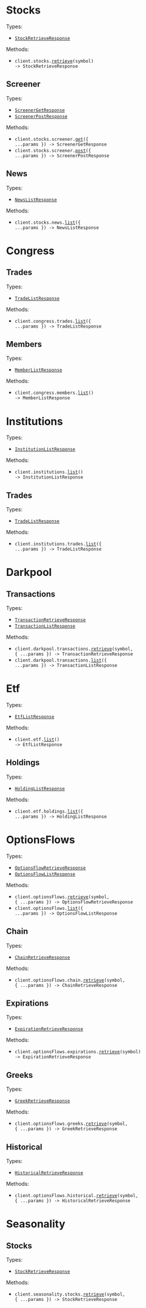 # Stocks

Types:

- <code><a href="./src/resources/stocks/stocks.ts">StockRetrieveResponse</a></code>

Methods:

- <code title="get /stocks/price/{symbol}">client.stocks.<a href="./src/resources/stocks/stocks.ts">retrieve</a>(symbol) -> StockRetrieveResponse</code>

## Screener

Types:

- <code><a href="./src/resources/stocks/screener.ts">ScreenerGetResponse</a></code>
- <code><a href="./src/resources/stocks/screener.ts">ScreenerPostResponse</a></code>

Methods:

- <code title="get /stocks/screener">client.stocks.screener.<a href="./src/resources/stocks/screener.ts">get</a>({ ...params }) -> ScreenerGetResponse</code>
- <code title="post /stocks/screener">client.stocks.screener.<a href="./src/resources/stocks/screener.ts">post</a>({ ...params }) -> ScreenerPostResponse</code>

## News

Types:

- <code><a href="./src/resources/stocks/news.ts">NewsListResponse</a></code>

Methods:

- <code title="get /news">client.stocks.news.<a href="./src/resources/stocks/news.ts">list</a>({ ...params }) -> NewsListResponse</code>

# Congress

## Trades

Types:

- <code><a href="./src/resources/congress/trades.ts">TradeListResponse</a></code>

Methods:

- <code title="get /congress/trades">client.congress.trades.<a href="./src/resources/congress/trades.ts">list</a>({ ...params }) -> TradeListResponse</code>

## Members

Types:

- <code><a href="./src/resources/congress/members.ts">MemberListResponse</a></code>

Methods:

- <code title="get /congress/members">client.congress.members.<a href="./src/resources/congress/members.ts">list</a>() -> MemberListResponse</code>

# Institutions

Types:

- <code><a href="./src/resources/institutions/institutions.ts">InstitutionListResponse</a></code>

Methods:

- <code title="get /institutions/list">client.institutions.<a href="./src/resources/institutions/institutions.ts">list</a>() -> InstitutionListResponse</code>

## Trades

Types:

- <code><a href="./src/resources/institutions/trades.ts">TradeListResponse</a></code>

Methods:

- <code title="get /institutions/trades">client.institutions.trades.<a href="./src/resources/institutions/trades.ts">list</a>({ ...params }) -> TradeListResponse</code>

# Darkpool

## Transactions

Types:

- <code><a href="./src/resources/darkpool/transactions.ts">TransactionRetrieveResponse</a></code>
- <code><a href="./src/resources/darkpool/transactions.ts">TransactionListResponse</a></code>

Methods:

- <code title="get /darkpool/transactions/{symbol}">client.darkpool.transactions.<a href="./src/resources/darkpool/transactions.ts">retrieve</a>(symbol, { ...params }) -> TransactionRetrieveResponse</code>
- <code title="get /darkpool/transactions">client.darkpool.transactions.<a href="./src/resources/darkpool/transactions.ts">list</a>({ ...params }) -> TransactionListResponse</code>

# Etf

Types:

- <code><a href="./src/resources/etf/etf.ts">EtfListResponse</a></code>

Methods:

- <code title="get /etf/list">client.etf.<a href="./src/resources/etf/etf.ts">list</a>() -> EtfListResponse</code>

## Holdings

Types:

- <code><a href="./src/resources/etf/holdings.ts">HoldingListResponse</a></code>

Methods:

- <code title="get /etf/holdings">client.etf.holdings.<a href="./src/resources/etf/holdings.ts">list</a>({ ...params }) -> HoldingListResponse</code>

# OptionsFlows

Types:

- <code><a href="./src/resources/options-flows/options-flows.ts">OptionsFlowRetrieveResponse</a></code>
- <code><a href="./src/resources/options-flows/options-flows.ts">OptionsFlowListResponse</a></code>

Methods:

- <code title="get /options/flow/{symbol}">client.optionsFlows.<a href="./src/resources/options-flows/options-flows.ts">retrieve</a>(symbol, { ...params }) -> OptionsFlowRetrieveResponse</code>
- <code title="get /options/flow">client.optionsFlows.<a href="./src/resources/options-flows/options-flows.ts">list</a>({ ...params }) -> OptionsFlowListResponse</code>

## Chain

Types:

- <code><a href="./src/resources/options-flows/chain.ts">ChainRetrieveResponse</a></code>

Methods:

- <code title="get /options/chain/{symbol}">client.optionsFlows.chain.<a href="./src/resources/options-flows/chain.ts">retrieve</a>(symbol, { ...params }) -> ChainRetrieveResponse</code>

## Expirations

Types:

- <code><a href="./src/resources/options-flows/expirations.ts">ExpirationRetrieveResponse</a></code>

Methods:

- <code title="get /options/expirations/{symbol}">client.optionsFlows.expirations.<a href="./src/resources/options-flows/expirations.ts">retrieve</a>(symbol) -> ExpirationRetrieveResponse</code>

## Greeks

Types:

- <code><a href="./src/resources/options-flows/greeks.ts">GreekRetrieveResponse</a></code>

Methods:

- <code title="get /options/greeks/{symbol}">client.optionsFlows.greeks.<a href="./src/resources/options-flows/greeks.ts">retrieve</a>(symbol, { ...params }) -> GreekRetrieveResponse</code>

## Historical

Types:

- <code><a href="./src/resources/options-flows/historical.ts">HistoricalRetrieveResponse</a></code>

Methods:

- <code title="get /options/historical/{symbol}">client.optionsFlows.historical.<a href="./src/resources/options-flows/historical.ts">retrieve</a>(symbol, { ...params }) -> HistoricalRetrieveResponse</code>

# Seasonality

## Stocks

Types:

- <code><a href="./src/resources/seasonality/stocks.ts">StockRetrieveResponse</a></code>

Methods:

- <code title="get /seasonality/stocks/{symbol}">client.seasonality.stocks.<a href="./src/resources/seasonality/stocks.ts">retrieve</a>(symbol, { ...params }) -> StockRetrieveResponse</code>
